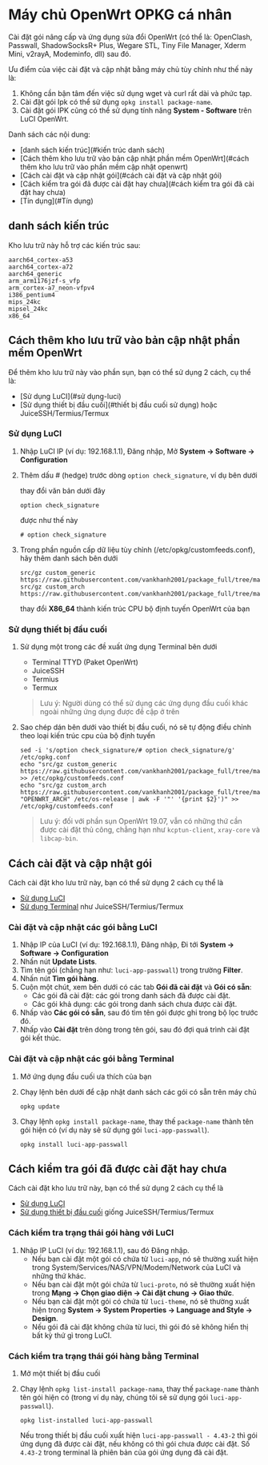 # Máy chủ OpenWrt OPKG cá nhân
Cài đặt gói nâng cấp và ứng dụng sửa đổi OpenWrt (có thể là: OpenClash, Passwall, ShadowSocksR+ Plus, Wegare STL, Tiny File Manager, Xderm Mini, v2rayA, Modeminfo, dll) sau đó.

Ưu điểm của việc cài đặt và cập nhật bằng máy chủ tùy chỉnh như thế này là:
1. Không cần bận tâm đến việc sử dụng wget và curl rất dài và phức tạp.
2. Cài đặt gói Ipk có thể sử dụng `opkg install package-name`.
3. Cài đặt gói IPK cũng có thể sử dụng tính năng **System - Software** trên LuCI OpenWrt.

Danh sách các nội dung:
- [danh sách kiến ​​trúc](#kiến trúc danh sách)
- [Cách thêm kho lưu trữ vào bản cập nhật phần mềm OpenWrt](#cách thêm kho lưu trữ vào phần mềm cập nhật openwrt)
- [Cách cài đặt và cập nhật gói](#cách cài đặt và cập nhật gói)
- [Cách kiểm tra gói đã được cài đặt hay chưa](#cách kiểm tra gói đã cài đặt hay chưa)
- [Tín dụng](#Tín dụng)

## danh sách kiến ​​trúc
Kho lưu trữ này hỗ trợ các kiến ​​trúc sau:

```
aarch64_cortex-a53
aarch64_cortex-a72
aarch64_generic
arm_arm1176jzf-s_vfp
arm_cortex-a7_neon-vfpv4
i386_pentium4
mips_24kc
mipsel_24kc
x86_64
```

## Cách thêm kho lưu trữ vào bản cập nhật phần mềm OpenWrt
Để thêm kho lưu trữ này vào phần sụn, bạn có thể sử dụng 2 cách, cụ thể là:
- [Sử dụng LuCI](#sử dụng-luci)
- [Sử dụng thiết bị đầu cuối](#thiết bị đầu cuối sử dụng) hoặc JuiceSSH/Termius/Termux


### Sử dụng LuCI

  1. Nhập LuCI IP (ví dụ: 192.168.1.1), Đăng nhập, Mở **System -> Software -> Configuration**
  
  2. Thêm dấu # (hedge) trước dòng ```option check_signature```, ví dụ bên dưới
  
      thay đổi văn bản dưới đây
      
      ```
      option check_signature
      ```
      
      được như thế này
      
      ```
      # option check_signature
      ```

  3. Trong phần nguồn cấp dữ liệu tùy chỉnh (/etc/opkg/customfeeds.conf), hãy thêm danh sách bên dưới
      ```
      src/gz custom_generic https://raw.githubusercontent.com/vankhanh2001/package_full/tree/main/generic
      src/gz custom_arch https://raw.githubusercontent.com/vankhanh2001/package_full/tree/main/x86_64
      ```

     thay đổi **X86_64** thành kiến ​​trúc CPU bộ định tuyến OpenWrt của bạn

 
### Sử dụng thiết bị đầu cuối
  1. Sử dụng một trong các đề xuất ứng dụng Terminal bên dưới
      - Terminal TTYD (Paket OpenWrt)
      - JuiceSSH
      - Termius
      - Termux
      
      > Lưu ý: Người dùng có thể sử dụng các ứng dụng đầu cuối khác ngoài những ứng dụng được đề cập ở trên
  
  2. Sao chép dán bên dưới vào thiết bị đầu cuối, nó sẽ tự động điều chỉnh theo loại kiến ​​​​trúc cpu của bộ định tuyến
      
      ```
      sed -i 's/option check_signature/# option check_signature/g' /etc/opkg.conf
      echo "src/gz custom_generic https://raw.githubusercontent.com/vankhanh2001/package_full/tree/main/generic" >> /etc/opkg/customfeeds.conf
      echo "src/gz custom_arch https://raw.githubusercontent.com/vankhanh2001/package_full/tree/main/$(grep "OPENWRT_ARCH" /etc/os-release | awk -F '"' '{print $2}')" >> /etc/opkg/customfeeds.conf
      ```

      > Lưu ý: đối với phần sụn OpenWrt 19.07, vẫn có những thứ cần được cài đặt thủ công, chẳng hạn như `kcptun-client`, `xray-core` và `libcap-bin`.
    
    

## Cách cài đặt và cập nhật gói
Cách cài đặt kho lưu trữ này, bạn có thể sử dụng 2 cách cụ thể là
- [Sử dụng LuCI](#install-and-update-package-using-luci)
- [Sử dụng Terminal](#install-and-update-packages-using-terminal) như JuiceSSH/Termius/Termux
### Cài đặt và cập nhật các gói bằng LuCI
  1. Nhập IP của LuCI (ví dụ: 192.168.1.1), Đăng nhập, Đi tới **System -> Software -> Configuration**
  2. Nhấn nút **Update Lists**.
  3. Tìm tên gói (chẳng hạn như: `luci-app-passwall`) trong trường **Filter**.
  4. Nhấn nút **Tìm gói hàng**.
  5. Cuộn một chút, xem bên dưới có các tab **Gói đã cài đặt** và **Gói có sẵn**:
      - Các gói đã cài đặt: các gói trong danh sách đã được cài đặt.
      - Các gói khả dụng: các gói trong danh sách chưa được cài đặt.
  6. Nhấp vào **Các gói có sẵn**, sau đó tìm tên gói được ghi trong bộ lọc trước đó.
  7. Nhấp vào **Cài đặt** trên dòng trong tên gói, sau đó đợi quá trình cài đặt gói kết thúc.
 
### Cài đặt và cập nhật các gói bằng Terminal
  1. Mở ứng dụng đầu cuối ưa thích của bạn
  2. Chạy lệnh bên dưới để cập nhật danh sách các gói có sẵn trên máy chủ
      ```
      opkg update
      ```
  
  3. Chạy lệnh `opkg install package-name`, thay thế `package-name` thành tên gói hiện có (ví dụ này sẽ sử dụng gói `luci-app-passwall`).
      
      ```
      opkg install luci-app-passwall
      ```

## Cách kiểm tra gói đã được cài đặt hay chưa
Cách cài đặt kho lưu trữ này, bạn có thể sử dụng 2 cách cụ thể là
- [Sử dụng LuCI](#cách-kiểm-tra-trạng-thái-bưu-kiện-bằng-luci)
- [Sử dụng thiết bị đầu cuối](#cách-kiểm-tra-trạng-thái-bưu-kiện-với-thiết-bị-thiết-bị) giống JuiceSSH/Termius/Termux

### Cách kiểm tra trạng thái gói hàng với LuCI
  1. Nhập IP LuCI (ví dụ: 192.168.1.1), sau đó Đăng nhập.
      - Nếu bạn cài đặt một gói có chứa từ `luci-app`, nó sẽ thường xuất hiện trong System/Services/NAS/VPN/Modem/Network của LuCI và những thứ khác.
      - Nếu bạn cài đặt một gói chứa từ `luci-proto`, nó sẽ thường xuất hiện trong **Mạng -> Chọn giao diện -> Cài đặt chung -> Giao thức**.
      - Nếu bạn cài đặt một gói có chứa từ `luci-theme`, nó sẽ thường xuất hiện trong **System -> System Properties -> Language and Style -> Design**.
      - Nếu gói đã cài đặt không chứa từ luci, thì gói đó sẽ không hiển thị bất kỳ thứ gì trong LuCI.

### Cách kiểm tra trạng thái gói hàng bằng Terminal
  1. Mở một thiết bị đầu cuối
  2. Chạy lệnh `opkg list-install package-nama`, thay thế `package-name` thành tên gói hiện có (trong ví dụ này, chúng tôi sẽ sử dụng gói `luci-app-passwall`).
      
      ```
      opkg list-installed luci-app-passwall
      ```
      
      Nếu trong thiết bị đầu cuối xuất hiện `luci-app-passwall - 4.43-2` thì gói ứng dụng đã được cài đặt, nếu không có thì gói chưa được cài đặt. Số `4.43-2` trong terminal là phiên bản của gói ứng dụng đã cài đặt.
      
